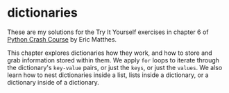 # dictionaries


These are my solutions for the Try It Yourself exercises in chapter 6 of [Python Crash Course](https://nostarch.com/pythoncrashcourse/) by Eric Matthes.

This chapter explores dictionaries how they work, and how to store and grab information stored within them. We apply `for` loops to iterate through the dictionary's `key-value` pairs, or just the `keys`, or just the `values`. We also learn how to nest dictionaries inside a list, lists inside a dictionary, or a dictionary inside of a dictionary.
